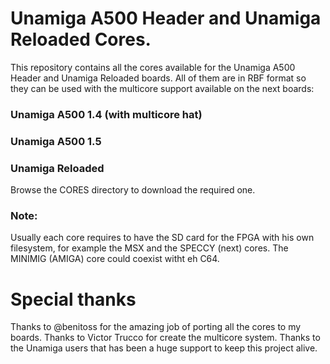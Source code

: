 # Unamiga A500 Header and Unamiga Reloaded Cores.

This repository contains all the cores available for the Unamiga A500 Header and Unamiga Reloaded boards. All of them are in RBF format so they can be used with the multicore support available on the next boards:

### Unamiga A500 1.4 (with multicore hat)
### Unamiga A500 1.5
### Unamiga Reloaded

Browse the CORES directory to download the required one.

### Note: 

Usually each core requires to have the SD card for the FPGA with his own filesystem, for example the MSX and the SPECCY (next) cores. The MINIMIG (AMIGA) core could coexist witht eh C64.

# Special thanks

Thanks to @benitoss for the amazing job of porting all the cores to my boards.
Thanks to Victor Trucco for create the multicore system.
Thanks to the Unamiga users that has been a huge support to keep this project alive.
